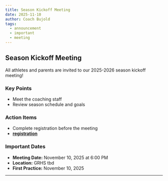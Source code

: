 ```yaml
---
title: Season Kickoff Meeting
date: 2025-11-10
author: Coach Bujold
tags:
  - announcement
  - important
  - meeting
---
```


## Season Kickoff Meeting

All athletes and parents are invited to our 2025-2026 season kickoff meeting!

### Key Points
- Meet the coaching staff
- Review season schedule and goals

### Action Items
- Complete registration before the meeting
- **[registration](/registration)** 

### Important Dates
- **Meeting Date:** November 10, 2025 at 6:00 PM
- **Location:** GRHS tbd
- **First Practice:** November 10, 2025

---
